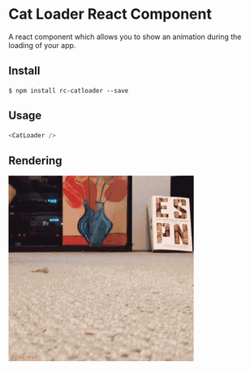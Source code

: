 # Cat Loader React Component

A react component which allows you to show an animation during the loading of your app.

## Install

```shell
$ npm install rc-catloader --save
```

## Usage

```javascript
<CatLoader />
```

## Rendering

<img src="preview.gif" />
